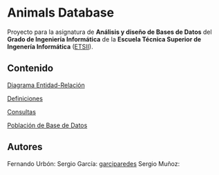# Animals Database

Proyecto para la asignatura de **Análisis y diseño de Bases de Datos** del **Grado de Ingeniería Informática** de la **Escuela Técnica Superior de Ingenería Informática** ([ETSII](inf.uva.es)).


Contenido
----
[Diagrama Entidad-Relación](https://www.lucidchart.com/invitations/accept/31a58330-f67c-4ad3-b4f0-408a55879ea2)

[Definiciones](definitions/)

[Consultas](queries/)

[Población de Base de Datos](populate/)


Autores
----
Fernando Urbón:
Sergio García: [garciparedes](https://github.com/garciparedes)
Sergio Muñoz:
